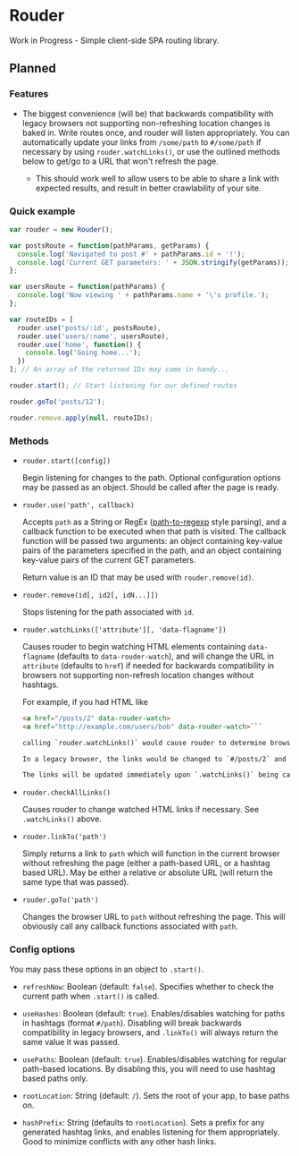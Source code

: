 # Rouder

Work in Progress - Simple client-side SPA routing library.

## Planned

### Features

- The biggest convenience (will be) that backwards compatibility with legacy browsers not supporting non-refreshing location changes is baked in. Write routes once, and rouder will listen appropriately. You can automatically update your links from `/some/path` to `#/some/path` if necessary by using `rouder.watchLinks()`, or use the outlined methods below to get/go to a URL that won't refresh the page.

  - This should work well to allow users to be able to share a link with expected results, and result in better crawlability of your site.

### Quick example

```js
var rouder = new Rouder();

var postsRoute = function(pathParams, getParams) {
  console.log('Navigated to post #' + pathParams.id + '!');
  console.log('Current GET parameters: ' + JSON.stringify(getParams));
};

var usersRoute = function(pathParams) {
  console.log('Now viewing ' + pathParams.name + '\'s profile.');
};

var routeIDs = [
  rouder.use('posts/:id', postsRoute),
  rouder.use('users/:name', usersRoute),
  rouder.use('home', function() {
    console.log('Going home...');
  })
]; // An array of the returned IDs may come in handy...

rouder.start(); // Start listening for our defined routes

rouder.goTo('posts/12');

rouder.remove.apply(null, routeIDs);
```

### Methods

- `rouder.start([config])`

  Begin listening for changes to the path. Optional configuration options may be passed as an object. Should be called after the page is ready.

- `rouder.use('path', callback)`

  Accepts `path` as a String or RegEx ([path-to-regexp](https://www.npmjs.com/package/path-to-regexp) style parsing), and a callback function to be executed when that path is visited. The callback function will be passed two arguments: an object containing key-value pairs of the parameters specified in the path, and an object containing key-value pairs of the current GET parameters.

  Return value is an ID that may be used with `rouder.remove(id)`.

- `rouder.remove(id[, id2[, idN...]])`

  Stops listening for the path associated with `id`.

- `rouder.watchLinks(['attribute'][, 'data-flagname'])`

  Causes rouder to begin watching HTML elements containing `data-flagname` (defaults to `data-rouder-watch`), and will change the URL in `attribute` (defaults to `href`) if needed for backwards compatibility in browsers not supporting non-refresh location changes without hashtags.

  For example, if you had HTML like

  ```html
  <a href="/posts/2" data-rouder-watch>
  <a href="http://example.com/users/bob" data-rouder-watch>```

  calling `rouder.watchLinks()` would cause rouder to determine browser compatibility for the user, and either leave these links as they are (a path-based URL), or prepend a hashtag to the path.

  In a legacy browser, the links would be changed to `#/posts/2` and `http://example.com/#/users/bob`.

  The links will be updated immediately upon `.watchLinks()` being called, and upon all page navigations (any hashchange or path change, whether it corresponds to a path defined with `rouder.use()` or not). You may also call `rouder.checkAllLinks()` at any time to manually refresh all watched links (such as when dynamic content that doesn't require a location change may contain links).

- `rouder.checkAllLinks()`

  Causes rouder to change watched HTML links if necessary. See `.watchLinks()` above.

- `rouder.linkTo('path')`

  Simply returns a link to `path` which will function in the current browser without refreshing the page (either a path-based URL, or a hashtag based URL). May be either a relative or absolute URL (will return the same type that was passed).

- `rouder.goTo('path')`

  Changes the browser URL to `path` without refreshing the page. This will obviously call any callback functions associated with `path`.

### Config options

  You may pass these options in an object to `.start()`.

- `refreshNow`: Boolean (default: `false`). Specifies whether to check the current path when `.start()` is called.

- `useHashes`: Boolean (default: `true`). Enables/disables watching for paths in hashtags (format `#/path`). Disabling will break backwards compatibility in legacy browsers, and `.linkTo()` will always return the same value it was passed.

- `usePaths`: Boolean (default: `true`). Enables/disables watching for regular path-based locations. By disabling this, you will need to use hashtag based paths only.

- `rootLocation`: String (default: `/`). Sets the root of your app, to base paths on.

- `hashPrefix`: String (defaults to `rootLocation`). Sets a prefix for any generated hashtag links, and enables listening for them appropriately. Good to minimize conflicts with any other hash links.
